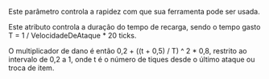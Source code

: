 Este parâmetro controla a rapidez com que sua ferramenta pode ser usada.

Este atributo controla a duração do tempo de recarga, sendo o tempo gasto T = 1 / VelocidadeDeAtaque * 20 ticks.

O multiplicador de dano é então 0,2 + ((t + 0,5) / T) ^ 2 * 0,8, restrito ao intervalo de 0,2 a 1, onde t é o número de tiques desde o último ataque ou troca de item.